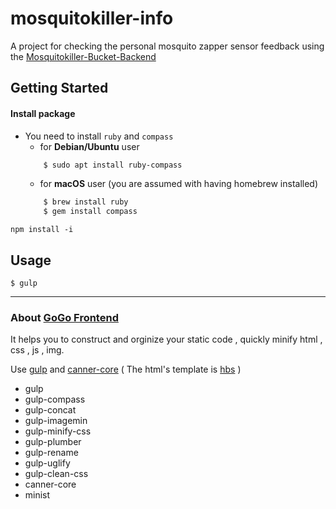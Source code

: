 # mosquitokiller-info

A project for checking the personal mosquito zapper sensor feedback using the [Mosquitokiller-Bucket-Backend](https://github.com/NCKU-CCS/Mosquitokiller-Bucket-Backend)

## Getting Started

#### Install package

- You need to install `ruby` and `compass`
    - for **Debian/Ubuntu** user
    ```sh
        $ sudo apt install ruby-compass
    ```
    - for **macOS** user (you are assumed with having homebrew installed)
    ```sh
        $ brew install ruby
        $ gem install compass
    ```

```
npm install -i
```
## Usage

```
$ gulp
```

---
### About [GoGo Frontend ](GoGoFrontend.md)
It helps you to construct and orginize your static code , quickly minify html , css , js , img.

Use [gulp](http://gulpjs.com) and [canner-core](https://www.npmjs.com/package/canner-core)
( The html's template is [hbs](http://handlebarsjs.com) )

+ gulp
+ gulp-compass
+ gulp-concat
+ gulp-imagemin
+ gulp-minify-css
+ gulp-plumber
+ gulp-rename
+ gulp-uglify
+ gulp-clean-css
+ canner-core
+ minist
